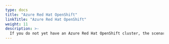 ```yaml
---
type: docs
title: "Azure Red Hat OpenShift"
linkTitle: "Azure Red Hat OpenShift"
weight: 11
description: >-
  If you do not yet have an Azure Red Hat OpenShift cluster, the scenarios in this section will guide on creating an Azure managed OpenShift cluster in order to simulate an "on-premises" cluster in an automated fashion and onboard it as an Azure Arc-enabled Kubernetes cluster in an automated fashion.
---
```

